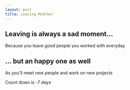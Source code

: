 ```yaml
---
layout: post
title: Leaving McAfee!
---
```


## Leaving is always a sad moment...

Because you leave good people you worked with everyday

## ... but an happy one as well

As you'll meet new people and work on new projects


Count down is _-7 days_




